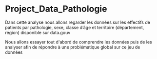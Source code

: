 # Project_Data_Pathologie

Dans cette analyse nous allons regarder les données sur les effectifs de patients par pathologie, sexe, classe d’âge et territoire (département, région) disponible sur data.gouv

Nous allons essayer tout d'abord de comprendre les données puis de les analyser afin de répondre à une problématique global sur ce jeu de données
